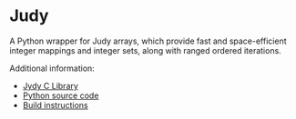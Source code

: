 # Judy

A Python wrapper for Judy arrays, which provide fast and space-efficient integer
mappings and integer sets, along with ranged ordered iterations.

Additional information:
* [Jydy C Library](http://judy.sourceforge.net/)
* [Python source code](https://github.com/arnimarj/py-judy/)
* [Build instructions](./BUILD.md)
